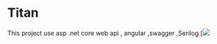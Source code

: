 # Titan
This project use asp .net core web api , angular ,swagger ,Serilog
[<img
src="https://dev.azure.com/kasunysoft0664/Titan/_apis/build/status/Kasunjith-Bimal.Titan?branchName=master"/>
